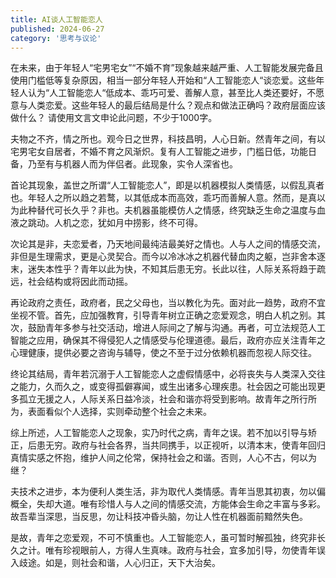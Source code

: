 ```yaml
---
title: AI谈人工智能恋人
published: 2024-06-27
category: '思考与议论'
---
```


在未来，由于年轻人“宅男宅女”“不婚不育”现象越来越严重、人工智能发展完备且使用门槛低等复杂原因，相当一部分年轻人开始和“人工智能恋人“谈恋爱。这些年轻人认为“人工智能恋人“低成本、乖巧可爱、善解人意，甚至比人类还要好，不愿意与人类恋爱。这些年轻人的最后结局是什么？观点和做法正确吗？政府层面应该做什么？ 请使用文言文申论此问题，不少于1000字。

夫物之不齐，情之所也。观今日之世界，科技昌明，人心日新。然青年之间，有以宅男宅女自居者，不婚不育之风渐炽。复有人工智能之进步，门槛日低，功能日备，乃至有与机器人而为伴侣者。此现象，实令人深省也。

首论其现象，盖世之所谓“人工智能恋人”，即是以机器模拟人类情感，以假乱真者也。年轻人之所以趋之若鹜，以其低成本而高效，乖巧而善解人意。然而，是真以为此种替代可长久乎？非也。夫机器虽能模仿人之情感，终究缺乏生命之温度与血液之跳动。人机之恋，犹如月中捞影，终不可得。

次论其是非，夫恋爱者，乃天地间最纯洁最美好之情也。人与人之间的情感交流，非但是生理需求，更是心灵契合。而今以冷冰冰之机器代替血肉之躯，岂非舍本逐末，迷失本性乎？青年以此为快，不知其后患无穷。长此以往，人际关系将趋于疏远，社会结构或将因此而动摇。

再论政府之责任，政府者，民之父母也，当以教化为先。面对此一趋势，政府不宜坐视不管。首先，应加强教育，引导青年树立正确之恋爱观念，明白人机之别。其次，鼓励青年多参与社交活动，增进人际间之了解与沟通。再者，可立法规范人工智能之应用，确保其不得侵犯人之情感受与伦理道德。最后，政府亦应关注青年之心理健康，提供必要之咨询与辅导，使之不至于过分依赖机器而忽视人际交往。

终论其结局，青年若沉溺于人工智能恋人之虚假情感中，必将丧失与人类深入交往之能力，久而久之，或变得孤僻寡闻，或生出诸多心理疾患。社会因之可能出现更多孤立无援之人，人际关系日益冷淡，社会和谐亦将受到影响。故青年之所行所为，表面看似个人选择，实则牵动整个社会之未来。

综上所述，人工智能恋人之现象，实乃时代之病，青年之误。若不加以引导与矫正，后患无穷。政府与社会各界，当共同携手，以正视听，以清本末，使青年回归真情实感之怀抱，维护人间之伦常，保持社会之和谐。否则，人心不古，何以为继？

夫技术之进步，本为便利人类生活，非为取代人类情感。青年当思其初衷，勿以偏概全，失却大道。唯有珍惜人与人之间的情感交流，方能体会生命之丰富与多彩。故吾辈当深思，当反思，勿让科技冲昏头脑，勿让人性在机器面前黯然失色。

是故，青年之恋爱观，不可不慎重也。人工智能恋人，虽可暂时解孤独，终究非长久之计。唯有珍视眼前人，方得人生真味。政府与社会，宜多加引导，勿使青年误入歧途。如是，则社会和谐，人心归正，天下大治矣。